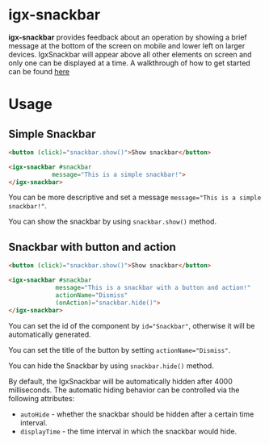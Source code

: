 # igx-snackbar

**igx-snackbar** provides feedback about an operation by showing a brief message at the bottom of the screen on mobile and lower left on larger devices. IgxSnackbar will appear above all other elements on screen and only one can be displayed at a time.
A walkthrough of how to get started can be found [here](https://www.infragistics.com/products/ignite-ui-angular/angular/components/snackbar.html)

# Usage

## Simple Snackbar

```html
<button (click)="snackbar.show()">Show snackbar</button>

<igx-snackbar #snackbar
            message="This is a simple snackbar!">
</igx-snackbar>
```

You can be more descriptive and set a message `message="This is a simple snackbar!"`.

You can show the snackbar by using `snackbar.show()` method.


## Snackbar with button and action

```html
<button (click)="snackbar.show()">Show snackbar</button>

<igx-snackbar #snackbar
             message="This is a snackbar with a button and action!"
             actionName="Dismiss"
             (onAction)="snackbar.hide()">
</igx-snackbar>
```
You can set the id of the component by `id="Snackbar"`, otherwise it will be automatically generated.

You can set the title of the button by setting `actionName="Dismiss"`.

You can hide the Snackbar by using `snackbar.hide()` method.

By default, the IgxSnackbar will be automatically hidden after 4000 milliseconds. The automatic hiding behavior can be controlled via the following attributes:
 - `autoHide` - whether the snackbar should be hidden after a certain time interval.
 - `displayTime` - the time interval in which the snackbar would hide.
